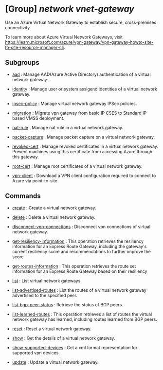 # [Group] _network vnet-gateway_

Use an Azure Virtual Network Gateway to establish secure, cross-premises connectivity.

To learn more about Azure Virtual Network Gateways, visit https://learn.microsoft.com/azure/vpn-gateway/vpn-gateway-howto-site-to-site-resource-manager-cli.

## Subgroups

- [aad](/Commands/network/vnet-gateway/aad/readme.md)
: Manage AAD(Azure Active Directory) authentication of a virtual network gateway.

- [identity](/Commands/network/vnet-gateway/identity/readme.md)
: Manage user or system assigend identities of a virtual network gateway.

- [ipsec-policy](/Commands/network/vnet-gateway/ipsec-policy/readme.md)
: Manage virtual network gateway IPSec policies.

- [migration](/Commands/network/vnet-gateway/migration/readme.md)
: Migrate vpn gateway from basic IP CSES to Standard IP based VMSS deployment.

- [nat-rule](/Commands/network/vnet-gateway/nat-rule/readme.md)
: Manage nat rule in a virtual network gateway.

- [packet-capture](/Commands/network/vnet-gateway/packet-capture/readme.md)
: Manage packet capture on a virtual network gateway.

- [revoked-cert](/Commands/network/vnet-gateway/revoked-cert/readme.md)
: Manage revoked certificates in a virtual network gateway. Prevent machines using this certificate from accessing Azure through this gateway.

- [root-cert](/Commands/network/vnet-gateway/root-cert/readme.md)
: Manage root certificates of a virtual network gateway.

- [vpn-client](/Commands/network/vnet-gateway/vpn-client/readme.md)
: Download a VPN client configuration required to connect to Azure via point-to-site.

## Commands

- [create](/Commands/network/vnet-gateway/_create.md)
: Create a virtual network gateway.

- [delete](/Commands/network/vnet-gateway/_delete.md)
: Delete a virtual network gateway.

- [disconnect-vpn-connections](/Commands/network/vnet-gateway/_disconnect-vpn-connections.md)
: Disconnect vpn connections of virtual network gateway.

- [get-resiliency-information](/Commands/network/vnet-gateway/_get-resiliency-information.md)
: This operation retrieves the resiliency information for an Express Route Gateway, including the gateway's current resiliency score and recommendations to further improve the score

- [get-routes-information](/Commands/network/vnet-gateway/_get-routes-information.md)
: This operation retrieves the route set information for an Express Route Gateway based on their resiliency

- [list](/Commands/network/vnet-gateway/_list.md)
: List virtual network gateways.

- [list-advertised-routes](/Commands/network/vnet-gateway/_list-advertised-routes.md)
: List the routes of a virtual network gateway advertised to the specified peer.

- [list-bgp-peer-status](/Commands/network/vnet-gateway/_list-bgp-peer-status.md)
: Retrieve the status of BGP peers.

- [list-learned-routes](/Commands/network/vnet-gateway/_list-learned-routes.md)
: This operation retrieves a list of routes the virtual network gateway has learned, including routes learned from BGP peers.

- [reset](/Commands/network/vnet-gateway/_reset.md)
: Reset a virtual network gateway.

- [show](/Commands/network/vnet-gateway/_show.md)
: Get the details of a virtual network gateway.

- [show-supported-devices](/Commands/network/vnet-gateway/_show-supported-devices.md)
: Get a xml format representation for supported vpn devices.

- [update](/Commands/network/vnet-gateway/_update.md)
: Update a virtual network gateway.
